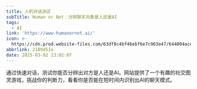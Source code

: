 ```yaml
---
title: 人机对话测试
subTitle: Human or Not：分辨聊天对象是人还是AI
tags:
  - AI
link: 'https://www.humanornot.ai/'
icon: >-
  https://cdn.prod.website-files.com/63df8c4bf46ebf6e7c963e47/644004aced9bd240a2a17633_open_graph.jpg
abbrlink: 2189451e
date: 2025-03-02 13:02:07
---
```


通过快速对话，测试你能否分辨出对方是人还是AI。网站提供了一个有趣的社交图灵游戏，挑战你的判断力，看看你是否能在短时间内识别出AI的聊天模式。